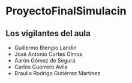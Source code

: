 # ProyectoFinalSimulacin
## Los vigilantes del aula
* Guillermo Blengio Landín
* José Antonio Cortés Olmos
* Aarón Gómez de Segura
* Carlos Guerrero Avila
* Braulio Rodrigo Gutiérrez Martínez
